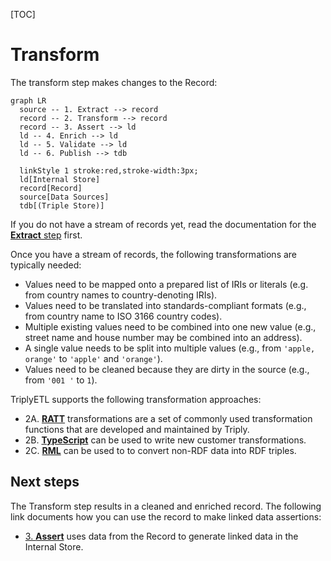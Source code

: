 [TOC]

# Transform

The transform step makes changes to the Record:

```mermaid
graph LR
  source -- 1. Extract --> record
  record -- 2. Transform --> record
  record -- 3. Assert --> ld
  ld -- 4. Enrich --> ld
  ld -- 5. Validate --> ld
  ld -- 6. Publish --> tdb

  linkStyle 1 stroke:red,stroke-width:3px;
  ld[Internal Store]
  record[Record]
  source[Data Sources]
  tdb[(Triple Store)]
```

If you do not have a stream of records yet, read the documentation for the [**Extract** step](../extract) first.

Once you have a stream of records, the following transformations are typically needed:
- Values need to be mapped onto a prepared list of IRIs or literals (e.g. from country names to country-denoting IRIs).
- Values need to be translated into standards-compliant formats (e.g., from country name to ISO 3166 country codes).
- Multiple existing values need to be combined into one new value (e.g., street name and house number may be combined into an address).
- A single value needs to be split into multiple values (e.g., from `'apple, orange'` to `'apple'` and `'orange'`).
- Values need to be cleaned because they are dirty in the source (e.g., from `'001 '` to `1`).

TriplyETL supports the following transformation approaches:

- 2A. [**RATT**](ratt) transformations are a set of commonly used transformation functions that are developed and maintained by Triply.
- 2B. [**TypeScript**](typescript) can be used to write new customer transformations.
- 2C. [**RML**](rml) can be used to to convert non-RDF data into RDF triples.



## Next steps

The Transform step results in a cleaned and enriched record.  The following link documents how you can use the record to make linked data assertions:

-  [3. **Assert**](../assert) uses data from the Record to generate linked data in the Internal Store.
